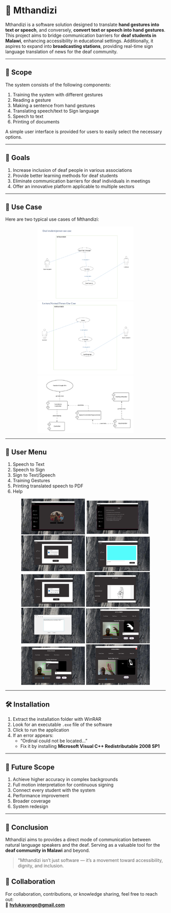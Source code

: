 # 🤝 Mthandizi

Mthandizi is a software solution designed to translate **hand gestures into text or speech**, and conversely, **convert text or speech into hand gestures**. This project aims to bridge communication barriers for **deaf students in Malawi**, enhancing accessibility in educational settings. Additionally, it aspires to expand into **broadcasting stations**, providing real-time sign language translation of news for the deaf community.

---

## 📌 Scope

The system consists of the following components:

1. Training the system with different gestures  
2. Reading a gesture  
3. Making a sentence from hand gestures  
4. Translating speech/text to Sign language  
5. Speech to text  
6. Printing of documents  

A simple user interface is provided for users to easily select the necessary options.

---

## 🎯 Goals

1. Increase inclusion of deaf people in various associations  
2. Provide better learning methods for deaf students  
3. Eliminate communication barriers for deaf individuals in meetings  
4. Offer an innovative platform applicable to multiple sectors

---

## 👥 Use Case

Here are two typical use cases of Mthandizi:

<p align="center">
  <img src="Images/usecase1.png" alt="Use Case 1" width="300"/>
  <img src="Images/usecase2.png" alt="Use Case 2" width="300"/>
  <img src="Images/flow.png" alt="Use Case 2" width="300"/>
</p>

---

## 🧭 User Menu

1. Speech to Text  
2. Speech to Sign  
3. Sign to Text/Speech  
4. Training Gestures  
5. Printing translated speech to PDF  
6. Help

<p align="center">
  <img src="Images/mthandizi.png" width="200"/>
  <img src="Images/help.png" width="200"/>
  <img src="Images/mthandizi1.png" width="200"/>
  <img src="Images/speechtosign.png" width="200"/>
  <img src="Images/speechtosign1.png" width="200"/>
  <img src="Images/speechtosign3.png" width="200"/>
  <img src="Images/speechtotext.png" width="200"/>
  <img src="Images/training1.png" width="200"/>
  <img src="Images/training2.png" width="200"/>
  <img src="Images/training3.png" width="200"/>
</p>

---

## 🛠️ Installation

1. Extract the installation folder with WinRAR  
2. Look for an executable `.exe` file of the software  
3. Click to run the application  
4. If an error appears:  
   - “Ordinal could not be located…”  
   - Fix it by installing **Microsoft Visual C++ Redistributable 2008 SP1**  


---

## 🚀 Future Scope

1. Achieve higher accuracy in complex backgrounds  
2. Full motion interpretation for continuous signing  
3. Connect every student with the system
4. Performance improvement
5. Broader coverage
6. System redesign

---

## 🧾 Conclusion

Mthandizi aims to provides a direct mode of communication between natural language speakers and the deaf.  Serving as a valuable tool for the **deaf community in Malawi** and beyond.

> "Mthandizi isn’t just software — it’s a movement toward accessibility, dignity, and inclusion.


## 🤝 Collaboration

For collaboration, contributions, or knowledge sharing, feel free to reach out:  
📧 **hylukayange@gmail.com**
